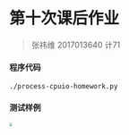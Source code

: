 # 第十次课后作业

> 张祎维 2017013640 计71

#### 程序代码

`./process-cpuio-homework.py`

#### 测试样例

<img src="./test.png" style="zoom:33%;" />

